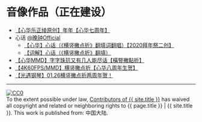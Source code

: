 # 音像作品（正在建设）

- [【心华乐正绫原创】年年【心华七周年】](https://www.bilibili.com/video/BV1wq4y1c7Wv)
- 心话 [@晚钟Official](https://space.bilibili.com/303165863)
    - [【心华】心话（《横竖撇点折》翻填词翻唱）【2020拜年祭二创】](https://www.bilibili.com/video/BV1P7411676g/)
    - [【词解】心话（《横竖撇点折》翻填）](https://www.bilibili.com/read/cv4516314)
- [【心华MMD】字字珠玑又有几人能尽话【橫豎撇點折】](https://www.bilibili.com/video/BV1HD4y197zW/)
- [【4K60FPS/MMD】横竖撇点折【心华八周年生贺】](https://www.bilibili.com/video/BV1RR4y1z7kF/)
- [【光遇钢琴】01.26横竖撇点折两周年贺！](https://www.bilibili.com/video/BV1XP4y1P7kk/)

---
<p xmlns:dct="http://purl.org/dc/terms/" xmlns:vcard="http://www.w3.org/2001/vcard-rdf/3.0#">
  <a rel="license"
     href="http://creativecommons.org/publicdomain/zero/1.0/">
    <img src="https://licensebuttons.net/p/zero/1.0/88x31.png" style="border-style: none;" alt="CC0" />
  </a>
  <br />
  To the extent possible under law,
  <a rel="dct:publisher"
     href="xiaohengshu.com">
    <span property="dct:title">Contributors of {{ site.title }}</span></a>
  has waived all copyright and related or neighboring rights to
  <span property="dct:title">{{ page.title }} | {{ site.title }}</span>.
This work is published from:
<span property="vcard:Country" datatype="dct:ISO3166"
      content="CN" about="xiaohengshu.com">
  中国大陆</span>.
</p>